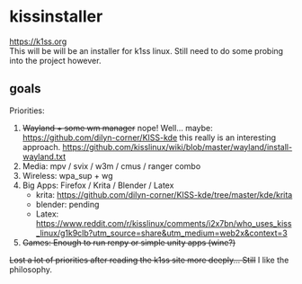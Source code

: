 # kissinstaller
https://k1ss.org  
This will be will be an installer for k1ss linux. Still need to do some probing into the project however.

## goals
Priorities:
1. ~~Wayland + some wm manager~~ nope! Well... maybe: https://github.com/dilyn-corner/KISS-kde this really is an interesting approach.
    https://github.com/kisslinux/wiki/blob/master/wayland/install-wayland.txt
2. Media: mpv / svix / w3m / cmus / ranger combo
3. Wireless: wpa_sup + wg
4. Big Apps: Firefox / Krita / Blender / Latex
    - krita: https://github.com/dilyn-corner/KISS-kde/tree/master/kde/krita
    - blender: pending
    - Latex: https://www.reddit.com/r/kisslinux/comments/i2x7bn/who_uses_kiss_linux/g1k9clb?utm_source=share&utm_medium=web2x&context=3
5. ~~Games: Enough to run renpy or simple unity apps (wine?)~~

~~Lost a lot of priorities after reading the k1ss site more deeply... Still~~ I like the philosophy.
